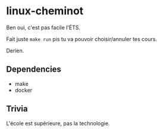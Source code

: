 # linux-cheminot

Ben oui, c'est pas facile l'ÉTS.

Fait juste ``make run`` pis tu va pouvoir choisir/annuler tes cours.

Derien.

## Dependencies

- make
- docker

## Trivia

L'école est supérieure, pas la technologie.
